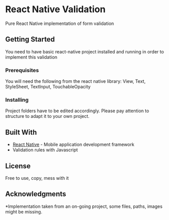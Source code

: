 # React Native Validation

Pure React Native implementation of form validation

## Getting Started

You need to have basic react-native project installed and running in order to implement this validation

### Prerequisites

You will need the following from the react native library:
View, Text, StyleSheet, TextInput, TouchableOpacity


### Installing

Project folders have to be edited accordingly. Please pay attention to structure to adapt it to your own project.


## Built With

* [React Native](https://facebook.github.io/react-native/) - Mobile application development framework
* Validation rules with Javascript


## License

Free to use, copy, mess with it

## Acknowledgments

*Implementation taken from an on-going project, some files, paths, images might be missing.
